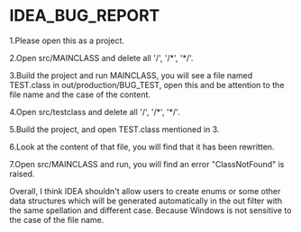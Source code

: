 # IDEA_BUG_REPORT

<p>1.Please open this as a project.</p>
<p>2.Open src/MAINCLASS and delete all '/', '/*', '*/'.</p>
<p>3.Build the project and run MAINCLASS, you will see a file named TEST.class in out/production/BUG_TEST, open this and be attention to the file name and the case of the content.</p>
<p>4.Open src/testclass and delete all '/', '/*', '*/'.</p>
<p>5.Build the project, and open TEST.class mentioned in 3.</p>
<p>6.Look at the content of that file, you will find that it has been rewritten.</p>
<p>7.Open src/MAINCLASS and run, you will find an error "ClassNotFound" is raised.</p>

<p>Overall, I think IDEA shouldn't allow users to create enums or some other data structures which will be generated automatically in the out filter with the same spellation and different case. Because Windows is not sensitive to the case of the file name.</p>
